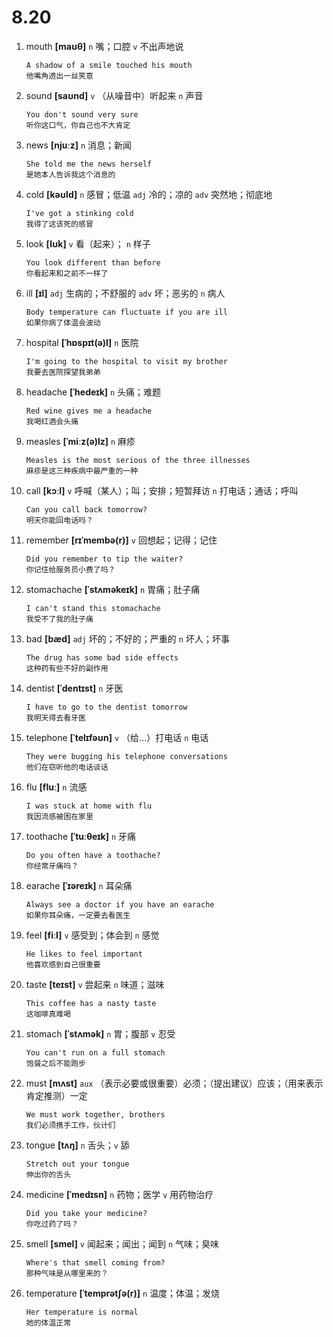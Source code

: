 # 8.20

1. mouth **[maʊθ]** `n` 嘴；口腔 `v` 不出声地说

   ```
   A shadow of a smile touched his mouth
   他嘴角透出一丝笑意
   ```

2. sound **[saʊnd]** `v` （从噪音中）听起来 `n` 声音

   ```
   You don't sound very sure
   听你这口气，你自己也不大肯定
   ```

3. news **[njuːz]** `n` 消息；新闻

   ```
   She told me the news herself
   是她本人告诉我这个消息的
   ```

4. cold **[kəʊld]** `n` 感冒；低温 `adj` 冷的；凉的 `adv` 突然地；彻底地

   ```
   I've got a stinking cold
   我得了这该死的感冒
   ```

5. look **[lʊk]** `v` 看（起来）； `n` 样子

   ```
   You look different than before
   你看起来和之前不一样了
   ```

6. ill **[ɪl]** `adj` 生病的；不舒服的 `adv` 坏；恶劣的 `n` 病人

   ```
   Body temperature can fluctuate if you are ill
   如果你病了体温会波动
   ```

7. hospital **[ˈhɒspɪt(ə)l]** `n` 医院

   ```
   I'm going to the hospital to visit my brother
   我要去医院探望我弟弟
   ```

8. headache **[ˈhedeɪk]** `n` 头痛；难题

   ```
   Red wine gives me a headache
   我喝红酒会头痛
   ```

9. measles **[ˈmiːz(ə)lz]** `n` 麻疹

   ```
   Measles is the most serious of the three illnesses
   麻疹是这三种疾病中最严重的一种
   ```

10. call **[kɔːl]** `v` 呼喊（某人）；叫；安排；短暂拜访 `n` 打电话；通话；呼叫

    ```
    Can you call back tomorrow?
    明天你能回电话吗？
    ```

11. remember **[rɪˈmembə(r)]** `v` 回想起；记得；记住

    ```
    Did you remember to tip the waiter?
    你记住给服务员小费了吗？
    ```

12. stomachache **[ˈstʌməkeɪk]** `n` 胃痛；肚子痛

    ```
    I can't stand this stomachache
    我受不了我的肚子痛
    ```

13. bad **[bæd]** `adj` 坏的；不好的；严重的 `n` 坏人；坏事

    ```
    The drug has some bad side effects
    这种药有些不好的副作用
    ```

14. dentist **[ˈdentɪst]** `n` 牙医

    ```
    I have to go to the dentist tomorrow
    我明天得去看牙医
    ```

15. telephone **[ˈtelɪfəʊn]** `v` （给...）打电话 `n` 电话

    ```
    They were bugging his telephone conversations
    他们在窃听他的电话谈话
    ```

16. flu **[fluː]** `n` 流感

    ```
    I was stuck at home with flu
    我因流感被困在家里
    ```

17. toothache **[ˈtuːθeɪk]** `n` 牙痛

    ```
    Do you often have a toothache?
    你经常牙痛吗？
    ```

18. earache **[ˈɪəreɪk]** `n` 耳朵痛

    ```
    Always see a doctor if you have an earache
    如果你耳朵痛，一定要去看医生
    ```

19. feel **[fiːl]** `v` 感受到；体会到 `n` 感觉

    ```
    He likes to feel important
    他喜欢感到自己很重要
    ```

20. taste **[teɪst]** `v` 尝起来 `n` 味道；滋味

    ```
    This coffee has a nasty taste
    这咖啡真难喝
    ```

21. stomach **[ˈstʌmək]** `n` 胃；腹部 `v` 忍受

    ```
    You can't run on a full stomach
    饱餐之后不能跑步
    ```

22. must **[mʌst]** `aux` （表示必要或很重要）必须；（提出建议）应该；（用来表示肯定推测）一定

    ```
    We must work together, brothers
    我们必须携手工作，伙计们
    ```

23. tongue **[tʌŋ]** `n` 舌头；`v` 舔

    ```
    Stretch out your tongue
    伸出你的舌头
    ```

24. medicine **[ˈmedɪsn]** `n` 药物；医学 `v` 用药物治疗

    ```
    Did you take your medicine?
    你吃过药了吗？
    ```

25. smell **[smel]** `v` 闻起来；闻出；闻到 `n` 气味；臭味

    ```
    Where's that smell coming from?
    那种气味是从哪里来的？
    ```

26. temperature **[ˈtemprətʃə(r)]** `n` 温度；体温；发烧
    ```
    Her temperature is normal
    她的体温正常
    ```

